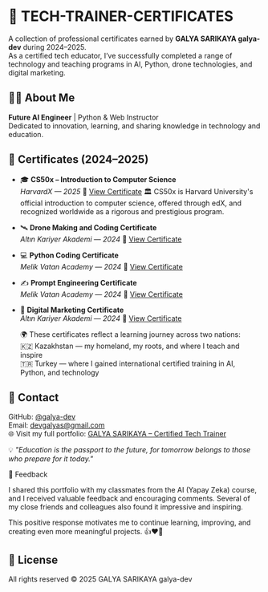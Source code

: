 # 📂 TECH-TRAINER-CERTIFICATES

A collection of professional certificates earned by **GALYA SARIKAYA galya-dev** during 2024–2025.  
As a certified tech educator, I’ve successfully completed a range of technology and teaching programs in AI, Python, drone technologies, and digital marketing.

## 👩‍🏫 About Me

**Future AI Engineer** | Python & Web Instructor  
Dedicated to innovation, learning, and sharing knowledge in technology and education.

## 📜 Certificates (2024–2025)

- 🎓 **CS50x – Introduction to Computer Science**  
  *HarvardX — 2025*
📄 [View Certificate](./CS50x_Certificate.jpg)
🏛️ CS50x is Harvard University's official introduction to computer science, offered through edX, and recognized worldwide as a rigorous and prestigious program.

- 🛰️ **Drone Making and Coding Certificate**  
  *Altın Kariyer Akademi — 2024*
📄 [View Certificate](./DRONE_CERTIFICATE.pdf)

- 💻 **Python Coding Certificate**  
  *Melik Vatan Academy — 2024*
📄 [View Certificate](./PYTHON_certificate.pdf)

- ✍️ **Prompt Engineering Certificate**  
  *Melik Vatan Academy — 2024*
📄 [View Certificate](./PROMPT_certificate.pdf)

- 📱 **Digital Marketing Certificate**  
  *Altın Kariyer Akademi — 2024*
  📄 [View Certificate](./DIJITAL_PAZARLAMA_CERTIFICATE.pdf)
  
  🌍 These certificates reflect a learning journey across two nations:  
🇰🇿 Kazakhstan — my homeland, my roots, and where I teach and inspire  
🇹🇷 Turkey — where I gained international certified training in AI, Python, and technology

## 📩 Contact

GitHub: [@galya-dev](https://github.com/galya-dev)  
Email: devgalyas@gmail.com  
🌐 Visit my full portfolio: [GALYA SARIKAYA – Certified Tech Trainer](https://galya-dev.github.io/TECH-TRAINER-CERTIFICATES/)

💡 *"Education is the passport to the future, for tomorrow belongs to those who prepare for it today."*

📝 Feedback

I shared this portfolio with my classmates from the AI (Yapay Zeka) course, and I received valuable feedback and encouraging comments.
Several of my close friends and colleagues also found it impressive and inspiring.

This positive response motivates me to continue learning, improving, and creating even more meaningful projects. 👍❤️🙏

## 📜 License

All rights reserved © 2025 GALYA SARIKAYA galya-dev
